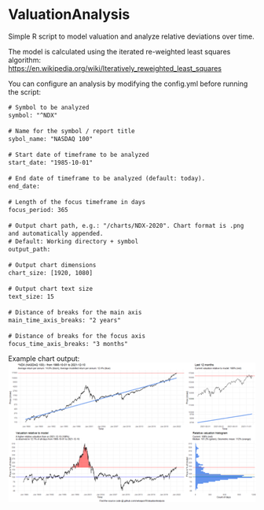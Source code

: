 # ValuationAnalysis
Simple R script to model valuation and analyze relative deviations over time.

The model is calculated using the iterated re-weighted least squares algorithm:  
https://en.wikipedia.org/wiki/Iteratively_reweighted_least_squares

You can configure an analysis by modifying the config.yml before running the script:

```
# Symbol to be analyzed
symbol: "^NDX"

# Name for the symbol / report title
sybol_name: "NASDAQ 100"

# Start date of timeframe to be analyzed 
start_date: "1985-10-01"

# End date of timeframe to be analyzed (default: today).
end_date: 

# Length of the focus timeframe in days
focus_period: 365

# Output chart path, e.g.: "/charts/NDX-2020". Chart format is .png and automatically appended.
# Default: Working directory + symbol
output_path: 

# Output chart dimensions
chart_size: [1920, 1080]

# Output chart text size
text_size: 15

# Distance of breaks for the main axis
main_time_axis_breaks: "2 years"

# Distance of breaks for the focus axis
focus_time_axis_breaks: "3 months"
```

Example chart output:
![This is an image](example-chart.png)
